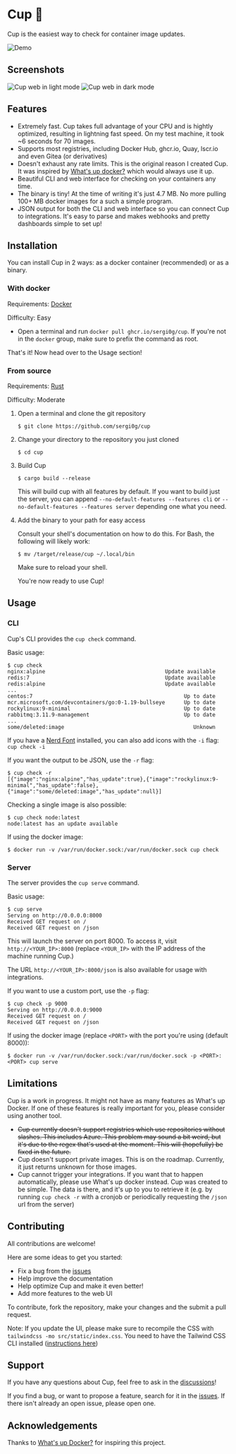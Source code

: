 # Cup 🥤

Cup is the easiest way to check for container image updates.

![Demo](screenshots/cup.gif)

## Screenshots

![Cup web in light mode](screenshots/web_light.png)
![Cup web in dark mode](screenshots/web_dark.png)

## Features

- Extremely fast. Cup takes full advantage of your CPU and is hightly optimized, resulting in lightning fast speed. On my test machine, it took ~6 seconds for 70 images.
- Supports most registries, including Docker Hub, ghcr.io, Quay, lscr.io and even Gitea (or derivatives)
- Doesn't exhaust any rate limits. This is the original reason I created Cup. It was inspired by [What's up docker?](https://github.com/fmartinou/whats-up-docker) which would always use it up.
- Beautiful CLI and web interface for checking on your containers any time.
- The binary is tiny! At the time of writing it's just 4.7 MB. No more pulling 100+ MB docker images for a such a simple program.
- JSON output for both the CLI and web interface so you can connect Cup to integrations. It's easy to parse and makes webhooks and pretty dashboards simple to set up!

## Installation

You can install Cup in 2 ways: as a docker container (recommended) or as a binary.

### With docker

Requirements: [Docker](https://docs.docker.com/engine/install/)

Difficulty: Easy

- Open a terminal and run `docker pull ghcr.io/sergi0g/cup`. If you're not in the `docker` group, make sure to prefix the command as root.

That's it! Now head over to the Usage section!

### From source

Requirements: [Rust](https://rustup.rs)

Difficulty: Moderate

1. Open a terminal and clone the git repository
   ```
   $ git clone https://github.com/sergi0g/cup
   ```
2. Change your directory to the repository you just cloned
   ```
   $ cd cup
   ```
3. Build Cup
   ```
   $ cargo build --release
   ```
   This will build cup with all features by default. If you want to build just the server, you can append `--no-default-features --features cli` or `--no-default-features --features server` depending one what you need.
4. Add the binary to your path for easy access

   Consult your shell's documentation on how to do this. For Bash, the following will likely work:

   ```
   $ mv /target/release/cup ~/.local/bin
   ```

   Make sure to reload your shell.

   You're now ready to use Cup!

## Usage

### CLI

Cup's CLI provides the `cup check` command.

Basic usage:

```
$ cup check
nginx:alpine                                      Update available
redis:7                                           Update available
redis:alpine                                      Update available
...
centos:7                                                Up to date
mcr.microsoft.com/devcontainers/go:0-1.19-bullseye      Up to date
rockylinux:9-minimal                                    Up to date
rabbitmq:3.11.9-management                              Up to date
...
some/deleted:image                                         Unknown
```

If you have a [Nerd Font](https://nerdfonts.com) installed, you can also add icons with the `-i` flag: `cup check -i`

If you want the output to be JSON, use the `-r` flag:

```
$ cup check -r
[{"image":"nginx:alpine","has_update":true},{"image":"rockylinux:9-minimal","has_update":false},{"image":"some/deleted:image","has_update":null}]
```

Checking a single image is also possible:

```
$ cup check node:latest
node:latest has an update available
```

If using the docker image:

```
$ docker run -v /var/run/docker.sock:/var/run/docker.sock cup check
```

### Server

The server provides the `cup serve` command.

Basic usage:

```
$ cup serve
Serving on http://0.0.0.0:8000
Received GET request on /
Received GET request on /json
```

This will launch the server on port 8000. To access it, visit `http://<YOUR_IP>:8000` (replace `<YOUR_IP>` with the IP address of the machine running Cup.)

The URL `http://<YOUR_IP>:8000/json` is also available for usage with integrations.

If you want to use a custom port, use the `-p` flag:

```
$ cup check -p 9000
Serving on http://0.0.0.0:9000
Received GET request on /
Received GET request on /json
```

If using the docker image (replace `<PORT>` with the port you're using (default 8000)):

```
$ docker run -v /var/run/docker.sock:/var/run/docker.sock -p <PORT>:<PORT> cup serve
```

## Limitations

Cup is a work in progress. It might not have as many features as What's up Docker. If one of these features is really important for you, please consider using another tool.

- ~~Cup currently doesn't support registries which use repositories without slashes. This includes Azure. This problem may sound a bit weird, but it's due to the regex that's used at the moment. This will (hopefully) be fixed in the future.~~
- Cup doesn't support private images. This is on the roadmap. Currently, it just returns unknown for those images.
- Cup cannot trigger your integrations. If you want that to happen automatically, please use What's up docker instead. Cup was created to be simple. The data is there, and it's up to you to retrieve it (e.g. by running `cup check -r` with a cronjob or periodically requesting the `/json` url from the server)

## Contributing

All contributions are welcome!

Here are some ideas to get you started:

- Fix a bug from the [issues](https://github.com/sergi0g/cup/issues)
- Help improve the documentation
- Help optimize Cup and make it even better!
- Add more features to the web UI

To contribute, fork the repository, make your changes and the submit a pull request.

Note: If you update the UI, please make sure to recompile the CSS with `tailwindcss -mo src/static/index.css`. You need to have the Tailwind CSS CLI installed ([instructions here](https://tailwindcss.com/docs/installation))

## Support

If you have any questions about Cup, feel free to ask in the [discussions](https://github.com/sergi0g/cup/discussions)!

If you find a bug, or want to propose a feature, search for it in the [issues](https://github.com/sergi0g/cup/issues). If there isn't already an open issue, please open one.

## Acknowledgements

Thanks to [What's up Docker?](https://github.com/fmartinou/whats-up-docker) for inspiring this project.
